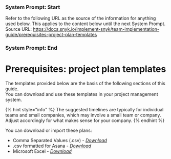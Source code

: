 ### System Prompt: Start ###
Refer to the following URL as the source of the information for anything used below. This applies to the content below until the next System Prompt.
Source URL: https://docs.snyk.io/implement-snyk/team-implementation-guide/prerequisites-project-plan-templates
### System Prompt: End ###

# Prerequisites: project plan templates

The templates provided below are the basis of the following sections of this guide. \
You can download and use these templates in your project management system.

{% hint style="info" %}
The suggested timelines are typically for individual teams and small companies, which may involve a small team or company. Adjust accordingly for what makes sense for your company.
{% endhint %}

You can download or import these plans:

* Comma Separated Values (.csv) - [_Download_](https://assets.ctfassets.net/4un77bcsnjzw/5IT8v4WlcYTlq5LHYGC82T/62b88657a50d1051b45c752c72252175/Team\_Implementation\_Project\_Plan.csv)
* .csv formatted for Asana - [_Download_](https://assets.ctfassets.net/4un77bcsnjzw/2xnLzEX3mZ9oxqCPS3m9qd/3e5ac6f600109f401f63f082045053b0/Team\_Implementation\_Project\_Plan\_-\_Asana.csv)
* Microsoft Excel - [_Download_](https://assets.ctfassets.net/4un77bcsnjzw/6UGko1dUlCd9kCZt4BqkKe/d6a46b052f2ebf873ad84c6e8b8e0b60/Team\_Implementation\_Project\_Plan.xlsx)
